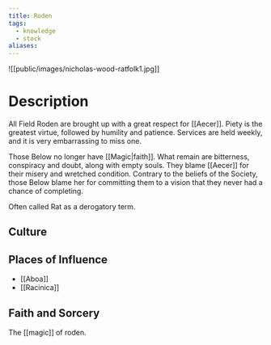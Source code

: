 ```yaml
---
title: Roden
tags:
  - knowledge
  - stock
aliases:
---
```

![[public/images/nicholas-wood-ratfolk1.jpg]]
# Description
All Field Roden are brought up with a great respect for [[Aecer]]. Piety is the greatest virtue, followed by humility and patience. Services are held weekly, and it is very embarrassing to miss one.

Those Below no longer have [[Magic|faith]]. What remain are bitterness, conspiracy and doubt, along with empty souls. They blame [[Aecer]] for their misery and wretched condition. Contrary to the beliefs of the Society, those Below blame her for committing them to a vision that they never had a chance of completing.

Often called Rat as a derogatory term.
## Culture


## Places of Influence
* [[Aboa]]
* [[Racinica]]

## Faith and Sorcery
The [[magic]] of roden.